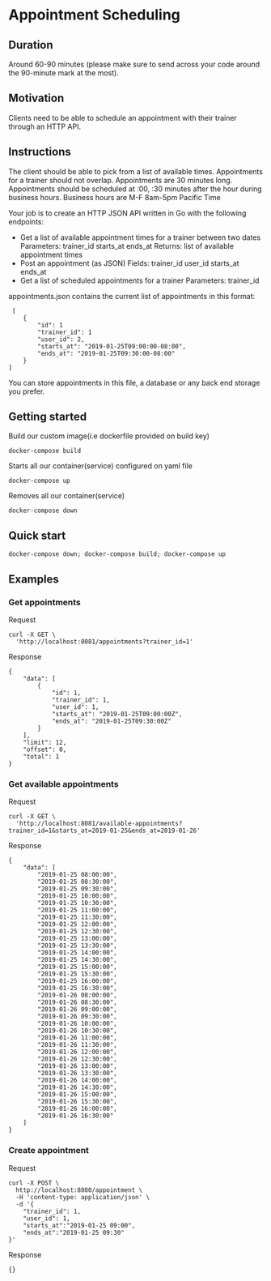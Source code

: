 # Appointment Scheduling

## Duration
Around 60-90 minutes (please make sure to send across your code around the 90-minute mark at the most).

## Motivation
Clients need to be able to schedule an appointment with their trainer through an HTTP API.

## Instructions

The client should be able to pick from a list of available times. Appointments for a trainer should not overlap.
Appointments are 30 minutes long.
Appointments should be scheduled at :00, :30 minutes after the hour during business hours.
Business hours are M-F 8am-5pm Pacific Time

Your job is to create an HTTP JSON API written in Go with the following endpoints:

* Get a list of available appointment times for a trainer between two dates
  Parameters:
    trainer_id
    starts_at
    ends_at
  Returns:
    list of available appointment times
* Post an appointment (as JSON)
  Fields:
    trainer_id
    user_id
    starts_at
    ends_at
* Get a list of scheduled appointments for a trainer
  Parameters:
    trainer_id

appointments.json contains the current list of appointments in this format:

     [
        {
            "id": 1
            "trainer_id": 1
            "user_id": 2,
            "starts_at": "2019-01-25T09:00:00-08:00",
            "ends_at": "2019-01-25T09:30:00-08:00"
        }
    ]

You can store appointments in this file, a database or any back end storage you prefer.

## Getting started 
Build our custom image(i.e dockerfile provided on build key)

    docker-compose build 

Starts all our container(service) configured on yaml file

    docker-compose up

Removes all our container(service)

    docker-compose down

## Quick start

    docker-compose down; docker-compose build; docker-compose up

## Examples

### Get appointments 

Request

    curl -X GET \
      'http://localhost:8081/appointments?trainer_id=1'

Response

    {
        "data": [
            {
                "id": 1,
                "trainer_id": 1,
                "user_id": 1,
                "starts_at": "2019-01-25T09:00:00Z",
                "ends_at": "2019-01-25T09:30:00Z"
            }
        ],
        "limit": 12,
        "offset": 0,
        "total": 1
    }
    
### Get available appointments

Request

    curl -X GET \
      'http://localhost:8081/available-appointments?trainer_id=1&starts_at=2019-01-25&ends_at=2019-01-26'

Response   

    {
        "data": [
            "2019-01-25 08:00:00",
            "2019-01-25 08:30:00",
            "2019-01-25 09:30:00",
            "2019-01-25 10:00:00",
            "2019-01-25 10:30:00",
            "2019-01-25 11:00:00",
            "2019-01-25 11:30:00",
            "2019-01-25 12:00:00",
            "2019-01-25 12:30:00",
            "2019-01-25 13:00:00",
            "2019-01-25 13:30:00",
            "2019-01-25 14:00:00",
            "2019-01-25 14:30:00",
            "2019-01-25 15:00:00",
            "2019-01-25 15:30:00",
            "2019-01-25 16:00:00",
            "2019-01-25 16:30:00",
            "2019-01-26 08:00:00",
            "2019-01-26 08:30:00",
            "2019-01-26 09:00:00",
            "2019-01-26 09:30:00",
            "2019-01-26 10:00:00",
            "2019-01-26 10:30:00",
            "2019-01-26 11:00:00",
            "2019-01-26 11:30:00",
            "2019-01-26 12:00:00",
            "2019-01-26 12:30:00",
            "2019-01-26 13:00:00",
            "2019-01-26 13:30:00",
            "2019-01-26 14:00:00",
            "2019-01-26 14:30:00",
            "2019-01-26 15:00:00",
            "2019-01-26 15:30:00",
            "2019-01-26 16:00:00",
            "2019-01-26 16:30:00"
        ]
    } 
    
### Create appointment

Request

    curl -X POST \
      http://localhost:8080/appointment \
      -H 'content-type: application/json' \
      -d '{
        "trainer_id": 1,
        "user_id": 1,
        "starts_at":"2019-01-25 09:00",
        "ends_at":"2019-01-25 09:30"
    }'

Response    

    {}